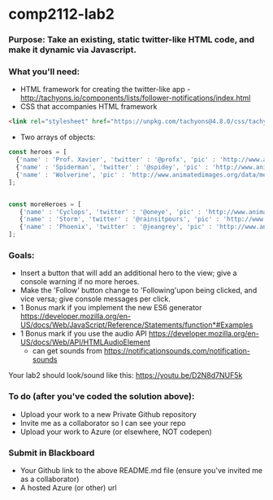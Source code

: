 # comp2112-lab2

### Purpose: Take an existing, static twitter-like HTML code, and make it dynamic via Javascript.

### What you'll need: 

* HTML framework for creating the twitter-like app - http://tachyons.io/components/lists/follower-notifications/index.html
* CSS that accompanies HTML framework 
```html 
<link rel="stylesheet" href="https://unpkg.com/tachyons@4.8.0/css/tachyons.min.css"/>
```
* Two arrays of objects:

```js
const heroes = [
  {'name' : 'Prof. Xavier', 'twitter' : '@profx', 'pic' : 'http://www.animatedimages.org/data/media/450/animated-marvel-avatar-image-0004.gif'},
  {'name' : 'Spiderman', 'twitter' : '@spidey', 'pic' : 'http://www.animatedimages.org/data/media/450/animated-marvel-avatar-image-0008.gif'},  
  {'name' : 'Wolverine', 'pic' : 'http://www.animatedimages.org/data/media/450/animated-marvel-avatar-image-0011.gif', 'twitter' : '@logan' }
];


const moreHeroes = [
   {'name' : 'Cyclops', 'twitter' : '@oneye', 'pic' : 'http://www.animatedimages.org/data/media/450/animated-marvel-avatar-image-0005.gif'},
   {'name' : 'Storm', 'twitter' : '@rainsitpours', 'pic' : 'http://www.animatedimages.org/data/media/450/animated-marvel-avatar-image-0007.gif'},
   {'name' : 'Phoenix', 'twitter' : '@jeangrey', 'pic' : 'http://www.animatedimages.org/data/media/450/animated-marvel-avatar-image-0016.gif'}
];
```

### Goals:
* Insert a button that will add an additional hero to the view; give a console warning if no more heroes.
* Make the 'Follow' button change to 'Following'upon being clicked, and vice versa; give console messages per click.
* 1 Bonus mark if you implement the new ES6 generator https://developer.mozilla.org/en-US/docs/Web/JavaScript/Reference/Statements/function*#Examples
* 1 Bonus mark if you use the audio API https://developer.mozilla.org/en-US/docs/Web/API/HTMLAudioElement
  * can get sounds from https://notificationsounds.com/notification-sounds

Your lab2 should look/sound like this: https://youtu.be/D2N8d7NUF5k 

### To do (after you've coded the solution above):
* Upload your work to a new Private Github repository
* Invite me as a collaborator so I can see your repo
* Upload your work to Azure (or elsewhere, NOT codepen)

### Submit in Blackboard
* Your Github link to the above README.md file (ensure you've invited me as a collaborator)
* A hosted Azure (or other) url



